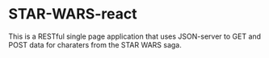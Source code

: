 # STAR-WARS-react
This is a RESTful single page application that uses JSON-server to GET and POST data for charaters from the STAR WARS saga. 
